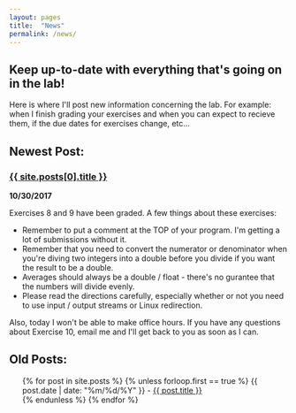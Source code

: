 ```yaml
---
layout: pages
title:  "News"
permalink: /news/
---
```


## Keep up-to-date with everything that's going on in the lab!

Here is where I'll post new information concerning the lab. For example: when I finish grading your exercises and when you can expect to recieve them, if the due dates for exercises change, etc...

## Newest Post:

### <a href="/cs135{{ site.posts[0].url }}">{{ site.posts[0].title }}</a>

**10/30/2017**

Exercises 8 and 9 have been graded. A few things about these exercises:

- Remember to put a comment at the TOP of your program. I'm getting a lot of submissions without it.
- Remember that you need to convert the numerator or denominator when you're diving two integers into a double before you divide if you want the result to be a double.
- Averages should always be a double / float - there's no gurantee that the numbers will divide evenly.
- Please read the directions carefully, especially whether or not you need to use input / output streams or Linux redirection.

Also, today I won't be able to make office hours. If you have any questions about Exercise 10, email me and I'll get back to you as soon as I can.

## Old Posts:

<ul>
  {% for post in site.posts %}
    {% unless forloop.first == true %}
      {{ post.date | date: "%m/%d/%Y" }} - <a href="/cs135{{ post.url }}">{{ post.title }}</a>
      <br>
    {% endunless %}
  {% endfor %}
</ul>
